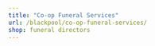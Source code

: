 ```yaml
---
title: "Co-op Funeral Services"
url: /blackpool/co-op-funeral-services/
shop: funeral directors
---
```

